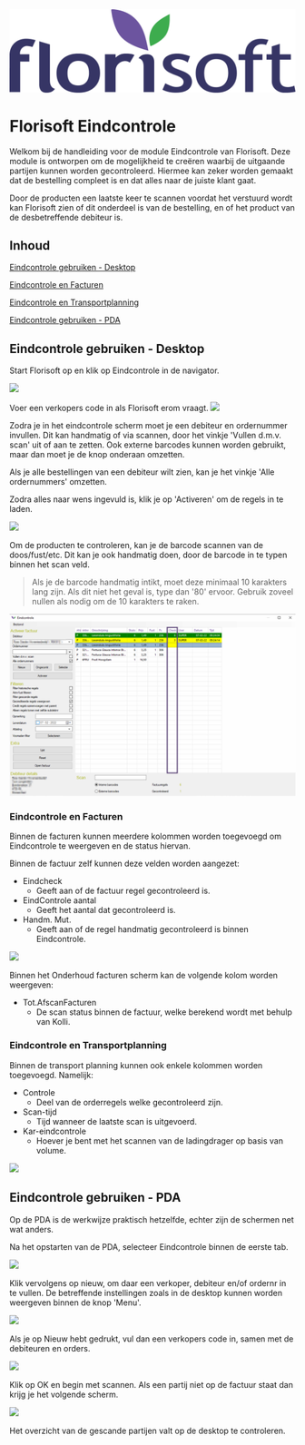 <img src="../../fslogo.png"/>

# Florisoft Eindcontrole
Welkom bij de handleiding voor de module Eindcontrole van Florisoft. Deze module is ontworpen om de mogelijkheid te creëren waarbij de uitgaande partijen kunnen worden gecontroleerd. Hiermee kan zeker worden gemaakt dat de bestelling compleet is en dat alles naar de juiste klant gaat.

Door de producten een laatste keer te scannen voordat het verstuurd wordt kan Florisoft zien of dit onderdeel is van de bestelling, en of het product van de desbetreffende debiteur is.


## **Inhoud**

[Eindcontrole gebruiken - Desktop](#eindcontrole-gebruiken---desktop)

[Eindcontrole en Facturen](#eindcontrole-en-facturen)

[Eindcontrole en Transportplanning](#eindcontrole-en-transportplanning)

[Eindcontrole gebruiken - PDA](#eindcontrole-gebruiken---pda)



## Eindcontrole gebruiken - Desktop
Start Florisoft op en klik op Eindcontrole in de navigator.

<img src ='.Manual Final Check/media/image9.png'/>

Voer een verkopers code in als Florisoft erom vraagt.
<img src='.Manual Final Check/media/image10.png'/>

Zodra je in het eindcontrole scherm moet je een debiteur en ordernummer invullen. Dit kan handmatig of via scannen, door het vinkje 'Vullen d.m.v. scan' uit of aan te zetten. Ook externe barcodes kunnen worden gebruikt, maar dan moet je de knop onderaan omzetten.

Als je alle bestellingen van een debiteur wilt zien, kan je het vinkje 'Alle ordernummers' omzetten.

Zodra alles naar wens ingevuld is, klik je op 'Activeren' om de regels in te laden.

<img src='.Manual Final Check/media/image11.png'/>

Om de producten te controleren, kan je de barcode scannen van de doos/fust/etc. Dit kan je ook handmatig doen, door de barcode in te typen binnen het scan veld.

> Als je de barcode handmatig intikt, moet deze minimaal 10 karakters lang zijn. Als dit niet het geval is, type dan '80' ervoor. Gebruik zoveel nullen als nodig om de 10 karakters te raken.

<img src='.Manual Final Check/media/image12.png'/>

### Eindcontrole en Facturen
Binnen de facturen kunnen meerdere kolommen worden toegevoegd om Eindcontrole te weergeven en de status hiervan.

Binnen de factuur zelf kunnen deze velden worden aangezet:
- Eindcheck
    - Geeft aan of de factuur regel gecontroleerd is.
- EindControle aantal
    - Geeft het aantal dat gecontroleerd is.
- Handm. Mut.
    - Geeft aan of de regel handmatig gecontroleerd is binnen Eindcontrole.

<img src='.Manual Final Check/media/image14.png'/>

Binnen het Onderhoud facturen scherm kan de volgende kolom worden weergeven:
- Tot.AfscanFacturen
    - De scan status binnen de factuur, welke berekend wordt met behulp van Kolli.

### Eindcontrole en Transportplanning
Binnen de transport planning kunnen ook enkele kolommen worden toegevoegd. Namelijk:
- Controle
    - Deel van de orderregels welke gecontroleerd zijn.
- Scan-tijd
    - Tijd wanneer de laatste scan is uitgevoerd.
- Kar-eindcontrole
    - Hoever je bent met het scannen van de ladingdrager op basis van volume.

<img src='.Manual Final Check/media/image13.png'/>

## Eindcontrole gebruiken - PDA

Op de PDA is de werkwijze praktisch hetzelfde, echter zijn de schermen net wat anders.

Na het opstarten van de PDA, selecteer Eindcontrole binnen de eerste tab.

<img src='.Manual Final Check/media/image15.png'/>

Klik vervolgens op nieuw, om daar een verkoper, debiteur en/of ordernr in te vullen.
De betreffende instellingen zoals in de desktop kunnen worden weergeven binnen de knop 'Menu'.

<img src='.Manual Final Check/media/image19.png'/>

Als je op Nieuw hebt gedrukt, vul dan een verkopers code in, samen met de debiteuren en orders.

<img src='.Manual Final Check/media/image16.png'/>

Klik op OK en begin met scannen. Als een partij niet op de factuur staat dan krijg je het volgende scherm.

<img src='.Manual Final Check/media/image17.png'/>

Het overzicht van de gescande partijen valt op de desktop te controleren.
